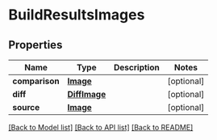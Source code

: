 # BuildResultsImages

## Properties
Name | Type | Description | Notes
------------ | ------------- | ------------- | -------------
**comparison** | [**Image**](Image.md) |  | [optional] 
**diff** | [**DiffImage**](DiffImage.md) |  | [optional] 
**source** | [**Image**](Image.md) |  | [optional] 

[[Back to Model list]](../README.md#documentation-for-models) [[Back to API list]](../README.md#documentation-for-api-endpoints) [[Back to README]](../README.md)


